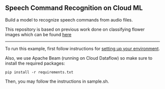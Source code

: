 Speech Command Recognition on Cloud ML
--------------------------------------------------

Build a model to recognize speech commands from audio files. 

This repository is based on previous work done on classifying flower images which can be found [here](https://github.com/GoogleCloudPlatform/cloudml-samples/tree/master/flowers)

- - -

To run this example, first follow instructions for [setting up your environment](https://cloud.google.com/ml/docs/how-tos/getting-set-up).

Also, we use Apache Beam (running on Cloud Dataflow) so make sure to install the required packages:
```
pip install -r requirements.txt
```

Then, you may follow the instructions in sample.sh.
